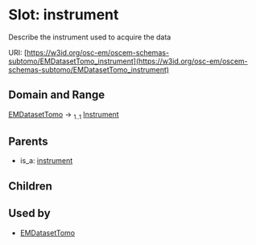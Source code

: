 
# Slot: instrument

Describe the instrument used to acquire the data

URI: [https://w3id.org/osc-em/oscem-schemas-subtomo/EMDatasetTomo_instrument](https://w3id.org/osc-em/oscem-schemas-subtomo/EMDatasetTomo_instrument)


## Domain and Range

[EMDatasetTomo](EMDatasetTomo.md) &#8594;  <sub>1..1</sub> [Instrument](Instrument.md)

## Parents

 *  is_a: [instrument](instrument.md)

## Children


## Used by

 * [EMDatasetTomo](EMDatasetTomo.md)
